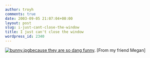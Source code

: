 ```yaml
---
author: troyh
comments: true
date: 2003-09-05 21:07:04+00:00
layout: post
slug: i-just-cant-close-the-window
title: I just can't close the window
wordpress_id: 2340
---
```


[![bunny.jpg](http://www.troyandgay.com/archives/bunny.jpg)because they are so dang funny](http://home.pacbell.net/bettychu/2003allbreedbisris/BIS.html). [From my friend Megan]
